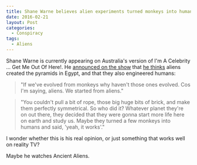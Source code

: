 ```yaml
---
title: Shane Warne believes alien experiments turned monkeys into humans
date: 2016-02-21
layout: Post
categories:
  - Conspiracy
tags:
  - Aliens
---
```


Shane Warne is currently appearing on Australia's version of I'm A Celebrity ... Get Me Out Of Here!. He [announced on the show](http://www.stuff.co.nz/sport/cricket/76923096/shane-warne-believes-alien-experiments-turned-monkeys-into-humans) that [he thinks](http://www.nzherald.co.nz/sport/news/article.cfm?c_id=4&objectid=11590197) aliens created the pyramids in Egypt, and that they also engineered humans:

<!-- more -->

> "If we've evolved from monkeys why haven't those ones evolved. Cos I'm saying, aliens. We started from aliens."

> "You couldn't pull a bit of rope, those big huge bits of brick, and make them perfectly symmetrical. So who did it? Whatever planet they're on out there, they decided that they were gonna start more life here on earth and study us. Maybe they turned a few monkeys into humans and said, 'yeah, it works'."

I wonder whether this is his real opinion, or just something that works well on reality TV?

Maybe he watches Ancient Aliens.
